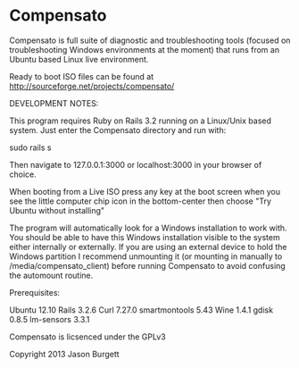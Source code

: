 Compensato
==============

Compensato is full suite of diagnostic and troubleshooting tools (focused on troubleshooting Windows environments at the moment) that runs from an Ubuntu based Linux live environment.

Ready to boot ISO files can be found at http://sourceforge.net/projects/compensato/



DEVELOPMENT NOTES:


This program requires Ruby on Rails 3.2 running on a Linux/Unix based system. Just enter the Compensato directory and run with:

sudo rails s

Then navigate to 127.0.0.1:3000 or localhost:3000 in your browser of choice.


When booting from a Live ISO press any key at the boot screen when you see the little computer chip icon in the bottom-center then choose "Try Ubuntu without installing"


The program will automatically look for a Windows installation to work with. You should be able to have this Windows installation visible to the system either internally or externally. If you are using an external device to hold the Windows partition I recommend unmounting it (or mounting in manually to /media/compensato_client) before running Compensato to avoid confusing the automount routine.



Prerequisites:

Ubuntu 12.10 
Rails 3.2.6 
Curl 7.27.0 
smartmontools 5.43 
Wine 1.4.1
gdisk 0.8.5
lm-sensors 3.3.1



Compensato is licsenced under the GPLv3

Copyright 2013 Jason Burgett